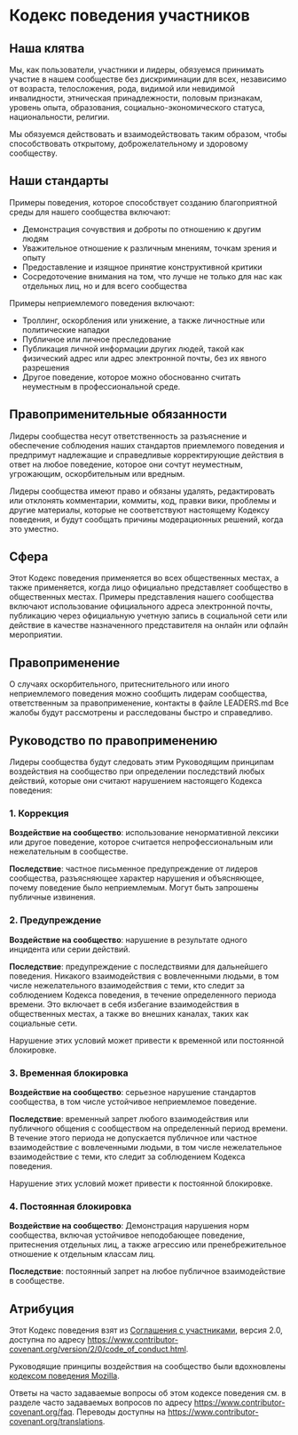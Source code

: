 # Кодекс поведения участников

## Наша клятва

Мы, как пользователи, участники и лидеры, обязуемся принимать участие в нашем
сообществе без дискриминации для всех, независимо от возраста, телосложения,
рода, видимой или невидимой инвалидности, этническая принадлежности, половым признакам,
уровень опыта, образования, социально-экономического статуса,
национальности, религии.

Мы обязуемся действовать и взаимодействовать таким образом, чтобы способствовать открытому, доброжелательному и здоровому сообществу.

## Наши стандарты

Примеры поведения, которое способствует созданию благоприятной среды для нашего сообщества включают:

* Демонстрация сочувствия и доброты по отношению к другим людям
* Уважительное отношение к различным мнениям, точкам зрения и опыту
* Предоставление и изящное принятие конструктивной критики
* Сосредоточение внимания на том, что лучше не только для нас как отдельных лиц, но и для всего сообщества

Примеры неприемлемого поведения включают:

* Троллинг, оскорбления или унижение, а также личностные или политические нападки
* Публичное или личное преследование
* Публикация личной информации других людей, такой как физический адрес или адрес электронной почты, без их явного разрешения
* Другое поведение, которое можно обоснованно считать неуместным в профессиональной среде.

## Правоприменительные обязанности

Лидеры сообщества несут ответственность за разъяснение и обеспечение соблюдения наших стандартов приемлемого поведения
и предпримут надлежащие и справедливые корректирующие действия в ответ на любое поведение, 
которое они сочтут неуместным, угрожающим, оскорбительным или вредным.

Лидеры сообщества имеют право и обязаны удалять, редактировать или отклонять комментарии, 
коммиты, код, правки вики, проблемы и другие материалы, которые не соответствуют настоящему Кодексу поведения, 
и будут сообщать причины модерационных решений, когда это уместно.

## Сфера

Этот Кодекс поведения применяется во всех общественных местах, а также применяется, 
когда лицо официально представляет сообщество в общественных местах. 
Примеры представления нашего сообщества включают использование официального адреса электронной почты, 
публикацию через официальную учетную запись в социальной сети или действие в качестве назначенного представителя на онлайн или офлайн мероприятии.

## Правоприменение

О случаях оскорбительного, притеснительного или иного неприемлемого поведения можно сообщить лидерам сообщества, 
ответственным за правоприменение, контакты в файле LEADERS.md
Все жалобы будут рассмотрены и расследованы быстро и справедливо.

## Руководство по правоприменению

Лидеры сообщества будут следовать этим Руководящим принципам воздействия на сообщество при определении
последствий любых действий, которые они считают нарушением настоящего Кодекса поведения:

### 1. Коррекция

**Воздействие на сообщество**: использование ненормативной лексики или другое поведение, 
которое считается непрофессиональным или нежелательным в сообществе.

**Последствие**: частное письменное предупреждение от лидеров сообщества, 
разъясняющее характер нарушения и объясняющее, почему поведение было неприемлемым. 
Могут быть запрошены публичные извинения.

### 2. Предупреждение

**Воздействие на сообщество**: нарушение в результате одного инцидента или серии действий.

**Последствие**: предупреждение с последствиями для дальнейшего поведения. Никакого взаимодействия с вовлеченными людьми, 
в том числе нежелательного взаимодействия с теми, кто следит за соблюдением Кодекса поведения, в течение определенного периода времени. 
Это включает в себя избегание взаимодействия в общественных местах, а также во внешних каналах, таких как социальные сети. 

Нарушение этих условий может привести к временной или постоянной блокировке.

### 3. Временная блокировка

**Воздействие на сообщество**: серьезное нарушение стандартов сообщества, в том числе устойчивое неприемлемое поведение.

**Последствие**: временный запрет любого взаимодействия или публичного общения с сообществом на определенный период времени. 
В течение этого периода не допускается публичное или частное взаимодействие с вовлеченными людьми, 
в том числе нежелательное взаимодействие с теми, кто следит за соблюдением Кодекса поведения.

Нарушение этих условий может привести к постоянной блокировке.

### 4. Постоянная блокировка

**Воздействие на сообщество**: Демонстрация нарушения норм сообщества, включая устойчивое неподобающее поведение, 
притеснения отдельных лиц, а также агрессию или пренебрежительное отношение к отдельным классам лиц.

**Последствие**: постоянный запрет на любое публичное взаимодействие в сообществе.

## Атрибуция

Этот Кодекс поведения взят из [Соглашения с участниками][домашняя страница],
версия 2.0, доступна по адресу
https://www.contributor-covenant.org/version/2/0/code_of_conduct.html.

Руководящие принципы воздействия на сообщество были вдохновлены [кодексом поведения Mozilla](https://github.com/mozilla/diversity).

[домашняя страница]: https://www.contributor-covenant.org

Ответы на часто задаваемые вопросы об этом кодексе поведения см. в разделе часто задаваемых вопросов по адресу
https://www.contributor-covenant.org/faq. Переводы доступны на
https://www.contributor-covenant.org/translations.

